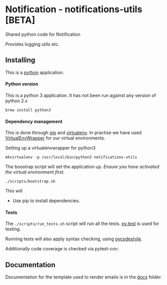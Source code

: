 # Notification - notifications-utils [BETA]
Shared python code for Notification

Provides logging utils etc.

## Installing

This is a [python](https://www.python.org/) application.

#### Python version
This is a python 3 application. It has not been run against any version of python 2.x

    brew install python3

#### Dependency management

This is done through [pip](https://pip.readthedocs.io) and [virtualenv](https://virtualenv.readthedocs.org/en/latest/). In practise we have used
[VirtualEnvWrapper](http://virtualenvwrapper.readthedocs.org/en/latest/command_ref.html) for our virtual environments.

Setting up a virtualenvwrapper for python3

    mkvirtualenv -p /usr/local/bin/python3 notifications-utils


The boostrap script will set the application up. *Ensure you have activated the virtual environment first.*

    ./scripts/bootstrap.sh

This will

* Use pip to install dependencies.

#### Tests

The `./scripts/run_tests.sh` script will run all the tests. [py.test](http://pytest.org/latest/) is used for testing.

Running tests will also apply syntax checking, using [pycodestyle](https://pypi.python.org/pypi/pycodestyle).

Additionally code coverage is checked via pytest-cov:

## Documentation

Documentation for the template used to render emails is in the [docs](./docs/README.md) folder.
